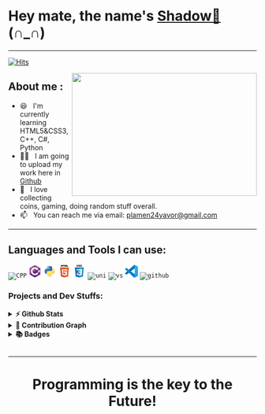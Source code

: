 # Hey mate, the name's [Shadow🖤](https://github.com/ShadowCode07)(∩_∩)

<hr>

[![Hits](https://hits.seeyoufarm.com/api/count/incr/badge.svg?url=https%3A%2F%2Fgithub.com%2FShadowCode07&count_bg=%23D60202&title_bg=%230050FF&icon=cplusplus.svg&icon_color=%23E7E7E7&title=Visitors&edge_flat=false)](https://hits.seeyoufarm.com)


<img align="right" height="250" width="375" alt="" src="https://i.pinimg.com/originals/c3/04/87/c30487ca4ddfea1babb9382556097e63.gif" />

## About me :

- 😆 &nbsp; I'm currently learning HTML5&CSS3, C++, C#, Python
- 🐱‍💻 &nbsp; I am going to upload my work here in [Github](https://github.com/ShadowCode07)
- 🐬 &nbsp; I love collecting coins, gaming, doing random stuff overall.
- 📫 &nbsp; You can reach me via email: plamen24yavor@gmail.com

<hr>

## Languages and Tools I can use:

<code><img alt="CPP" width="26px" src="https://amenys.com/wp-content/uploads/2020/02/c.png" ></code>
<code><img alt="C#" width="26px" src="https://raw.githubusercontent.com/devicons/devicon/master/icons/csharp/csharp-original.svg" ></code>
<code><img alt="python" width="26px" src="https://raw.githubusercontent.com/devicons/devicon/master/icons/python/python-original.svg" ></code>
<code><img alt="html5" width="26px" src="https://raw.githubusercontent.com/devicons/devicon/master/icons/html5/html5-original-wordmark.svg" ></code>
<code><img alt="ccs3" width="26px" src="https://raw.githubusercontent.com/devicons/devicon/master/icons/css3/css3-original-wordmark.svg" ></code>
<code><img alt="uni" width="26px" src="https://www.vectorlogo.zone/logos/unity3d/unity3d-icon.svg" ></code>
<code><img alt="vs" width="26px" src="https://static.wikia.nocookie.net/logopedia/images/6/62/Brand_Visual_Studio_Win_2019.svg/revision/latest/scale-to-width-down/250?cb=20191019024151" ></code>
<code><img alt="vscode" width="26px" src="https://raw.githubusercontent.com/github/explore/80688e429a7d4ef2fca1e82350fe8e3517d3494d/topics/visual-studio-code/visual-studio-code.png" ></code>
<code><img alt="github" width="26px" src="https://cdn-icons-png.flaticon.com/512/25/25231.png" ></code>

### Projects and Dev Stuffs:

<details>	
  <summary><b>⚡ Github Stats</b></summary>

![Grade](https://github-readme-stats.vercel.app/api?username=ShadowCode07&show_icons=true&theme=radical&count_private=true)
[![Top Langs](https://github-readme-stats.vercel.app/api/top-langs/?username=ShadowCode07&theme=radical)](https://github.com/ShadowCode07)
</details>

<details>
  <summary><b>🐍 Contribution Graph</b></summary>
  <img src="https://res.cloudinary.com/practicaldev/image/fetch/s--D-e-SdGc--/c_imagga_scale,f_auto,fl_progressive,h_420,q_66,w_1000/https://dev-to-uploads.s3.amazonaws.com/uploads/articles/legnuefb30fdf1owkh98.gif" alt="snake gif">
</details>

<details style = "display: inline;">
  <summary><b>📚 Badges</b></summary>

<a href = "https://images.credly.com/size/220x220/images/241488f4-9110-41aa-804e-51a8f8ba430d/MTA-Introduction_to_Programming_Using_HTML_and_CSS-600x600.png"><img align="left" alt="Excel" width="200px" src="https://images.credly.com/size/220x220/images/241488f4-9110-41aa-804e-51a8f8ba430d/MTA-Introduction_to_Programming_Using_HTML_and_CSS-600x600.png" ></a>
 <a href ="https://images.credly.com/size/220x220/images/fd092703-61db-4e9f-9c7c-2211d44ca87d/MOS_Word.png5"><img align="left" alt="Word Office 2016" width="200px" src="https://images.credly.com/size/220x220/images/fd092703-61db-4e9f-9c7c-2211d44ca87d/MOS_Word.png" ></a>
</details>  

<br>
  <hr>
<div align="center">

# Programming is the key to the Future!

</div>

